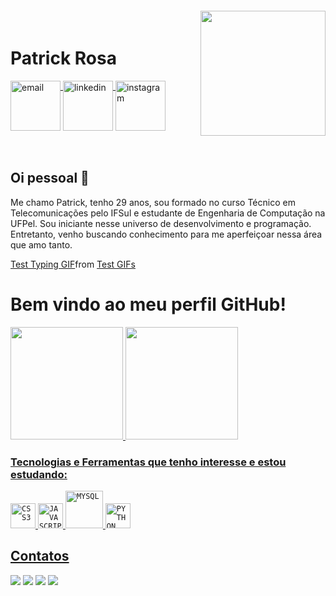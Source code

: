 <img align="right" width="200px" style="margin-top:-20px" src="https://user-images.githubusercontent.com/91095083/208327733-af39bbfa-1adf-4ffb-874e-5572011e582a.png">


<div dsplay="inline-block">
 
 <h1 align="left">Patrick Rosa</h1>
 
 <a href="mailto:patrickrosa637@gmail.com" target="_blank">
    <img width="80px" src="https://user-images.githubusercontent.com/91095083/208329790-8a1cb8bc-98e7-467c-acd9-d31fa4326ba9.png" alt="email" style="vertical-align:top;">
 </a>
 <a href="https://www.linkedin.com/in/patrickrosas/" target="_blank">
    <img width="80px" src="https://user-images.githubusercontent.com/91095083/208329250-301cf94f-b3f4-4caf-8d32-1e2de7b8550f.png" alt="linkedin" style="vertical-align:top;">
 </a>
 <a href="https://www.instagram.com/dev.novato/" target="_blank">
    <img align="rigth" width="80px" src="https://user-images.githubusercontent.com/91095083/208329251-b33e5c46-8925-4d80-991f-6101ec5a9a75.png" alt="instagram" style="vertical-align:top;">
  </a>
</div>
</br>
</br>

## Oi pessoal 👋
Me chamo Patrick, tenho 29 anos, sou formado no curso Técnico em Telecomunicações pelo IFSul e estudante de Engenharia de Computação na UFPel. Sou iniciante nesse universo de desenvolvimento e programação. Entretanto, venho buscando conhecimento para me aperfeiçoar nessa área que amo tanto.

<div class="tenor-gif-embed" data-postid="15828752" data-share-method="host" data-aspect-ratio="1.78771" data-width="100%">
 <a href="https://tenor.com/view/test-typing-codes-gif-15828752">Test Typing GIF</a>from <a href="https://tenor.com/search/test-gifs">Test GIFs</a></div> 
 <script type="text/javascript" async src="https://tenor.com/embed.js"></script>


<h1><strong>Bem vindo ao meu perfil GitHub!</strong></h1> 
<div>
 
<a href="https://github.com/PatrickRosa1">
<img loading="lazy" height="180em" src="https://github-readme-stats.vercel.app/api/top-langs/?username=PatrickRosa1&layout=compact&langs_count=7&theme=dracula"/>
<img loading="lazy" height="180em" src="https://github-readme-stats.vercel.app/api?username=PatrickRosa1&show_icons=true&theme=dracula&include_all_commits=true&count_private=true"/>
</div>

###  Tecnologias e Ferramentas que tenho interesse e estou estudando: 
<code><img width="40px" src="https://user-images.githubusercontent.com/91095083/208446559-f2e29653-c012-44f2-9664-194d4e1ad8ef.png" title = "CSS3"/></code>
<code><img width="40px" src="https://user-images.githubusercontent.com/91095083/208446556-f5f01e1e-f7b0-4028-a116-635cbe8f80c5.png" title = "JAVASCRIPT"/></code>
<code><img width="60px" src="https://user-images.githubusercontent.com/91095083/208446546-62e403db-f6c6-4da9-b01f-82dc78a035e0.png" title = "MYSQL"/></code>
<code><img width="40px" src="https://user-images.githubusercontent.com/91095083/208446554-00517c5b-f1b0-4674-8f5e-756349e09c3e.png" title = "PYTHON"/></code>
<br>
<h2>Contatos</h2>
<div>
<a href="https://www.youtube.com/channel/UCrjpTSBnnrAAbH3Eo8VPAWA" target="_blank"><img loading="lazy" src="https://img.shields.io/badge/YouTube-FF0000?style=for-the-badge&logo=youtube&logoColor=white" target="_blank"></a>
<a href="https://www.instagram.com/dev.novato/" target="_blank"><img loading="lazy" src="https://img.shields.io/badge/-Instagram-%23E4405F?style=for-the-badge&logo=instagram&logoColor=white" target="_blank"></a>
<a href = "mailto:patrickrosa637@gmail.com"><img loading="lazy" src="https://img.shields.io/badge/Gmail-D14836?style=for-the-badge&logo=gmail&logoColor=white" target="_blank"></a>
<a href="https://www.linkedin.com/in/patrickrosas/" target="_blank"><img loading="lazy" src="https://img.shields.io/badge/-LinkedIn-%230077B5?style=for-the-badge&logo=linkedin&logoColor=white" target="_blank"></a>   
</div>


